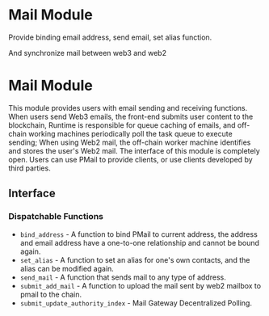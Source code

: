 # Mail Module

Provide binding email address, send email, set alias function.

And synchronize mail between web3 and web2


# Mail Module  

This module provides users with email sending and receiving functions. When users send Web3 emails, the front-end submits user content to the blockchain, Runtime is responsible for queue caching of emails, and off-chain working machines periodically poll the task queue to execute sending; When using Web2 mail, the off-chain worker machine identifies and stores the user's Web2 mail. The interface of this module is completely open. Users can use PMail to provide clients, or use clients developed by third parties.

## Interface

### Dispatchable Functions
* `bind_address` - A function to bind PMail to current address, the address and email address have a one-to-one relationship and cannot be bound again.  
* `set_alias` - A function to set an alias for one's own contacts, and the alias can be modified again.  
* `send_mail` - A function that sends mail to any type of address.  
* `submit_add_mail` - A function to upload the mail sent by web2 mailbox to pmail to the chain.  
* `submit_update_authority_index` - Mail Gateway Decentralized Polling.  
